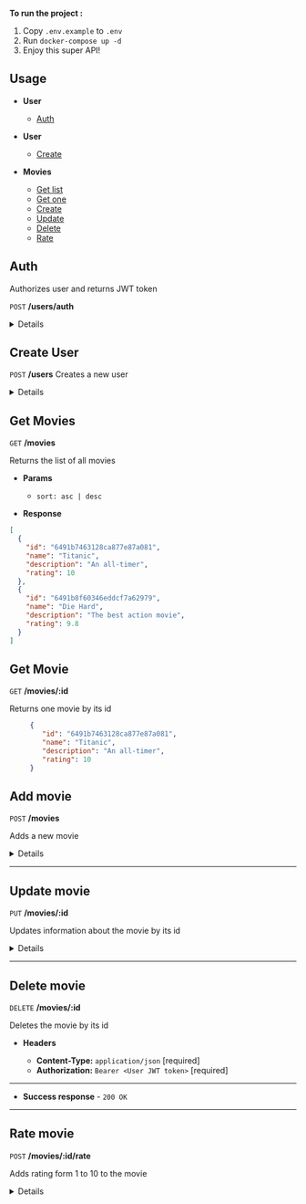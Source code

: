 **To run the project :**

1. Copy `.env.example` to `.env`
2. Run `docker-compose up -d`
3. Enjoy this super API!

## Usage
- **User**
    - [Auth](#auth)
- **User**
    - [Create](#create-user)

- **Movies**
    - [Get list](#get-movies)
    - [Get one](#get-movie)
    - [Create](#add-movie)
    - [Update](#update-movie)
    - [Delete](#delete-movie)
    - [Rate](#rate-movie)

**Auth**
----
Authorizes user and returns JWT token

`POST` **/users/auth**

<details>

* **Headers**

    - **Content-Type:** `application/json`


* **Body**
    ```json
     {
        "email": "test@gmail.com",
        "password": "test"
     }
    ```
---

</details>

**Create User**
----
`POST` **/users**
Creates a new user

<details>

* **Headers**

    - **Content-Type:** `application/json`


* **Body**
    ```json
     {
    "email": "test@mail.ru",
    "password": "test1234",
    "name": "Test User"
     }
    ```
---

</details>


**Get Movies**
----

`GET` **/movies**

Returns the list of all movies

* **Params**

  - `sort: asc | desc`

* **Response**
```json
[
  {
    "id": "6491b7463128ca877e87a081",
    "name": "Titanic",
    "description": "An all-timer",
    "rating": 10
  },
  {
    "id": "6491b8f60346eddcf7a62979",
    "name": "Die Hard",
    "description": "The best action movie",
    "rating": 9.8
  }
]
   ```

**Get Movie**
----

`GET` **/movies/:id**

Returns one movie by its id

```json
     {
        "id": "6491b7463128ca877e87a081",
        "name": "Titanic",
        "description": "An all-timer",
        "rating": 10
     }
   ```

**Add movie**
---
`POST` **/movies**

Adds a new movie

<details>

* **Headers**

    - **Content-Type:** `application/json` [required]
    - **Authorization:** `Bearer <User JWT token>` [required]
---
* **Body**
  ```json
  {
  "name": "Home Alone",
  "description": "An absolute thrill, especially close to X-mas"
  }
  ```
</details>

---

**Update movie**
---
`PUT` **/movies/:id**

Updates information about the movie by its id

<details>

* **Headers**

    - **Content-Type:** `application/json` [required]
    - **Authorization:** `Bearer <User JWT token>` [required]
---
* **Body**
  ```json
  {
  "name": "Home Alone 2",
  "description": "Another beautiful story about Kevin's adventures"
  }
  ```
</details>

---
**Delete movie**
---

`DELETE` **/movies/:id**

Deletes the movie by its id

* **Headers**

    - **Content-Type:** `application/json` [required]
    - **Authorization:** `Bearer <User JWT token>` [required]

---
* **Success response** - `200 OK`

---
**Rate movie**
---
`POST` **/movies/:id/rate**

Adds rating form 1 to 10 to the movie

<details>

* **Headers**

    - **Content-Type:** `application/json` [required]
    - **Authorization:** `Bearer <User JWT token>` [required]
---
* **Body**
  ```json
  {
  "rating": 10
  }
  ```
</details>
